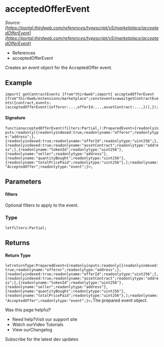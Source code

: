 # acceptedOfferEvent

*Source: [https://portal.thirdweb.com/references/typescript/v5/marketplace/acceptedOfferEvent](https://portal.thirdweb.com/references/typescript/v5/marketplace/acceptedOfferEvent)*

* References
* acceptedOfferEvent

Creates an event object for the AcceptedOffer event.

## Example

`import{ getContractEvents }from"thirdweb";import{ acceptedOfferEvent }from"thirdweb/extensions/marketplace";constevents=awaitgetContractEvents({contract,events: [acceptedOfferEvent({offeror:...,offerId:...,assetContract:...,})],});`
#### Signature

`functionacceptedOfferEvent(filters:Partial,):PreparedEvent<{readonlyinputs:readonly[{readonlyindexed:true;readonlyname:"offeror";readonlytype:"address";},{readonlyindexed:true;readonlyname:"offerId";readonlytype:"uint256";},{readonlyindexed:true;readonlyname:"assetContract";readonlytype:"address";},{readonlyname:"tokenId";readonlytype:"uint256"},{readonlyname:"seller";readonlytype:"address"},{readonlyname:"quantityBought";readonlytype:"uint256"},{readonlyname:"totalPricePaid";readonlytype:"uint256"},];readonlyname:"AcceptedOffer";readonlytype:"event";}>;`
## Parameters

#### filters

Optional filters to apply to the event.

### Type

`letfilters:Partial;`
## Returns

#### Return Type

`letreturnType:PreparedEvent<{readonlyinputs:readonly[{readonlyindexed:true;readonlyname:"offeror";readonlytype:"address";},{readonlyindexed:true;readonlyname:"offerId";readonlytype:"uint256";},{readonlyindexed:true;readonlyname:"assetContract";readonlytype:"address";},{readonlyname:"tokenId";readonlytype:"uint256"},{readonlyname:"seller";readonlytype:"address"},{readonlyname:"quantityBought";readonlytype:"uint256"},{readonlyname:"totalPricePaid";readonlytype:"uint256"},];readonlyname:"AcceptedOffer";readonlytype:"event";}>;`The prepared event object.

Was this page helpful?

* Need help?Visit our support site
* Watch ourVideo Tutorials
* View ourChangelog

Subscribe for the latest dev updates

